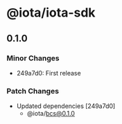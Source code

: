 # @iota/iota-sdk

## 0.1.0

### Minor Changes

-   249a7d0: First release

### Patch Changes

-   Updated dependencies [249a7d0]
    -   @iota/bcs@0.1.0
